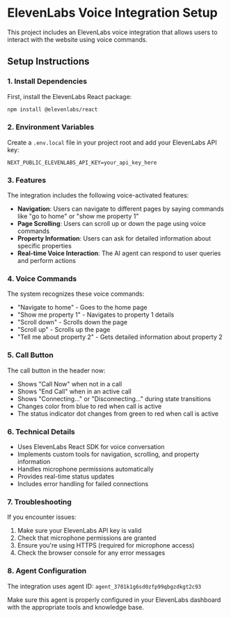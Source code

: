 # ElevenLabs Voice Integration Setup

This project includes an ElevenLabs voice integration that allows users to interact with the website using voice commands.

## Setup Instructions

### 1. Install Dependencies

First, install the ElevenLabs React package:

```bash
npm install @elevenlabs/react
```

### 2. Environment Variables

Create a `.env.local` file in your project root and add your ElevenLabs API key:

```env
NEXT_PUBLIC_ELEVENLABS_API_KEY=your_api_key_here
```

### 3. Features

The integration includes the following voice-activated features:

- **Navigation**: Users can navigate to different pages by saying commands like "go to home" or "show me property 1"
- **Page Scrolling**: Users can scroll up or down the page using voice commands
- **Property Information**: Users can ask for detailed information about specific properties
- **Real-time Voice Interaction**: The AI agent can respond to user queries and perform actions

### 4. Voice Commands

The system recognizes these voice commands:

- "Navigate to home" - Goes to the home page
- "Show me property 1" - Navigates to property 1 details
- "Scroll down" - Scrolls down the page
- "Scroll up" - Scrolls up the page
- "Tell me about property 2" - Gets detailed information about property 2

### 5. Call Button

The call button in the header now:
- Shows "Call Now" when not in a call
- Shows "End Call" when in an active call
- Shows "Connecting..." or "Disconnecting..." during state transitions
- Changes color from blue to red when call is active
- The status indicator dot changes from green to red when call is active

### 6. Technical Details

- Uses ElevenLabs React SDK for voice conversation
- Implements custom tools for navigation, scrolling, and property information
- Handles microphone permissions automatically
- Provides real-time status updates
- Includes error handling for failed connections

### 7. Troubleshooting

If you encounter issues:

1. Make sure your ElevenLabs API key is valid
2. Check that microphone permissions are granted
3. Ensure you're using HTTPS (required for microphone access)
4. Check the browser console for any error messages

### 8. Agent Configuration

The integration uses agent ID: `agent_3701k1g6sd0zfp99qbgzdkgt2c93`

Make sure this agent is properly configured in your ElevenLabs dashboard with the appropriate tools and knowledge base. 